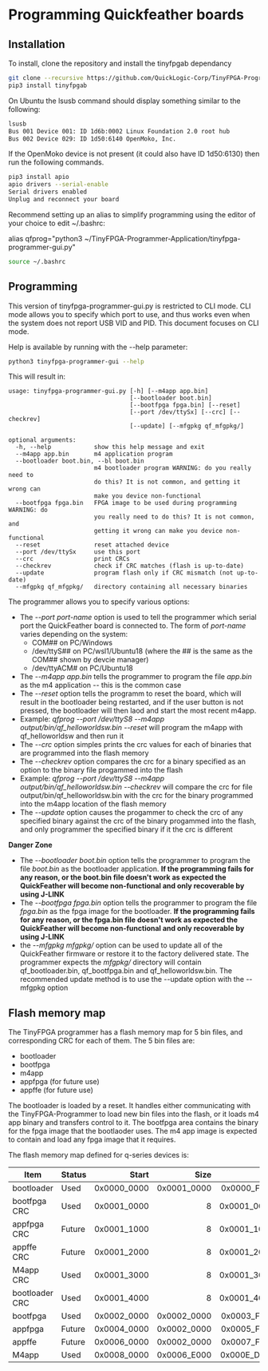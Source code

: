 # Programming Quickfeather boards

## Installation

To install, clone the repository and install the tinyfpgab dependancy
```sh
git clone --recursive https://github.com/QuickLogic-Corp/TinyFPGA-Programmer-Application.git
pip3 install tinyfpgab
```

On Ubuntu the lsusb command should display something similar to the following:

```sh
lsusb
Bus 001 Device 001: ID 1d6b:0002 Linux Foundation 2.0 root hub
Bus 002 Device 029: ID 1d50:6140 OpenMoko, Inc.
```

If the OpenMoko device is not present (it could also have ID 1d50:6130) then run the following commands.

```sh
pip3 install apio
apio drivers --serial-enable
Serial drivers enabled
Unplug and reconnect your board
```

Recommend setting up an alias to simplify programming using the editor of your choice to edit ~/.bashrc:

alias qfprog="python3 ~/TinyFPGA-Programmer-Application/tinyfpga-programmer-gui.py"

```sh
source ~/.bashrc
```

## Programming
This version of tinyfpga-programmer-gui.py is restricted to CLI mode.  CLI mode allows you to specify which port to use, and thus works even when the system does not
report USB VID and PID.  This document focuses on CLI mode.

Help is available by running with the --help parameter:

```sh
python3 tinyfpga-programmer-gui --help
```
This will result in:
```
usage: tinyfpga-programmer-gui.py [-h] [--m4app app.bin]
                                  [--bootloader boot.bin]
                                  [--bootfpga fpga.bin] [--reset]
                                  [--port /dev/ttySx] [--crc] [--checkrev]
                                  [--update] [--mfgpkg qf_mfgpkg/]

optional arguments:
  -h, --help            show this help message and exit
  --m4app app.bin       m4 application program
  --bootloader boot.bin, --bl boot.bin
                        m4 bootloader program WARNING: do you really need to
                        do this? It is not common, and getting it wrong can
                        make you device non-functional
  --bootfpga fpga.bin   FPGA image to be used during programming WARNING: do
                        you really need to do this? It is not common, and
                        getting it wrong can make you device non-functional
  --reset               reset attached device
  --port /dev/ttySx     use this port
  --crc                 print CRCs
  --checkrev            check if CRC matches (flash is up-to-date)
  --update              program flash only if CRC mismatch (not up-to-date)
  --mfgpkg qf_mfgpkg/   directory containing all necessary binaries
  ```
The programmer allows you to specify various options:
* The *--port port-name* option is used to tell the programmer which serial port the QuickFeather board is connected to. The form of *port-name* varies depending on the system: 
   * COM## on PC/Windows
   * /dev/ttyS## on PC/wsl1/Ubuntu18 (where the ## is the same as the COM## shown by devcie manager)
   * /dev/ttyACM# on PC/Ubuntu18
 * The *--m4app app.bin* tells the programmer to program the file *app.bin* as the m4 application -- this is the common case
 * The *--reset* option tells the programm to reset the board, which will result in the bootloader being restarted, and if the user button is not pressed, the bootloader will then laod and start the most recent m4app.
  * Example: *qfprog --port /dev/ttyS8 --m4app output/bin/qf_helloworldsw.bin --reset* will program the m4app with qf_helloworldsw and then run it
 * The *--crc* option simples prints the crc values for each of binaries that are programmed into the flash memory
 * The *--checkrev* option compares the crc for a binary specified as an option to the binary file progammed into the flash
  * Example: *qfprog --port /dev/ttyS8 --m4app output/bin/qf_helloworldsw.bin --checkrev* will compare the crc for file output/bin/qf_helloworldsw.bin with the crc for the binary programmed into the m4app location of the flash memory
* The *--update* option causes the progammer to check the crc of any specified binary against the crc of the binary progammed into the flash, and only programmer the specified binary if it the crc is different

**Danger Zone**
* The *--bootloader boot.bin* option tells the programmer to program the file *boot.bin* as the bootloader application. **If the programming fails for any reason, or the boot.bin file doesn't work as expected the QuickFeather will become non-functional and only recoverable by using J-LINK**
* The *--bootfpga fpga.bin* option tells the programmer to program the file *fpga.bin* as the fpga image for the bootloader. **If the programming fails for any reason, or the fpga.bin file doesn't work as expected the QuickFeather will become non-functional and only recoverable by using J-LINK**
* the *--mfgpkg mfgpkg/* option can be used to update all of the QuickFeather firmware or restore it to the factory delivered state.  The programmer expects the *mfgpkg/* directory will contain qf_bootloader.bin, qf_bootfpga.bin and qf_helloworldsw.bin.  The recommended update method is to use the --update option with the --mfgpkg option


## Flash memory map
The TinyFPGA programmer has a flash memory map for 5 bin files, and corresponding CRC for each of them.
The 5 bin files are:
  * bootloader
  * bootfpga
  * m4app
  * appfpga (for future use)
  * appffe (for future use)
  
The bootloader is loaded by a reset.  It handles either communicating with the TinyFPGA-Programmer to load new bin files into the flash,
or it loads m4 app binary and transfers control to it.  The bootfpga area contains the binary for the fpga image that the bootlaoder uses.
The m4 app image is expected to contain and load any fpga image that it requires.

The flash memory map defined for q-series devices is:

|Item	        |Status	|Start	    |Size	    |End		        |Start	    |Size	    |End|
|-----          |-------|----------:|----------:|------------------:|----------:|----------:|--:|
|bootloader	    |Used	|0x0000_0000|0x0001_0000|0x0000_FFFF		|-   	     |65,536 	|65,536 |
|bootfpga CRC	|Used	|0x0001_0000|          8|	0x0001_0007		|65,536 	 |8 	  |65,544| 
|appfpga CRC	|Future	|0x0001_1000|	          8|	0x0001_1007	|	 69,632 |	      8 |	  69,640 
appffe CRC	    |Future	|0x0001_2000|	          8|	0x0001_2007	|	 73,728 |	      8 |	  73,736 
M4app CRC	    |Used	|0x0001_3000|	          8|	0x0001_3007	|	 77,824 |	      8 |	  77,832 
bootloader CRC	|Used	|0x0001_4000|	          8|	0x0001_4007	|	 81,920 |	      8 |	  81,928 
bootfpga	    |Used	|0x0002_0000|	0x0002_0000|	0x0003_FFFF	|	 131,072 |	 131,072 |	 262,144 
appfpga	        |Future	|0x0004_0000|	0x0002_0000|	0x0005_FFFF	|	 262,144 |	 131,072 |	 393,216 
appffe	        |Future	|0x0006_0000|	0x0002_0000|	0x0007_FFFF	|	 393,216 |	 131,072 |	 524,288 
M4app	        |Used	|0x0008_0000|	0x0006_E000|	0x000E_DFFF	|	 524,288 |	 450,560 |	 974,848 


